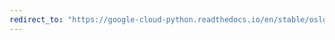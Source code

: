 ```yaml
---
redirect_to: "https://google-cloud-python.readthedocs.io/en/stable/oslogin/gapic/v1/api.html"
---
```

